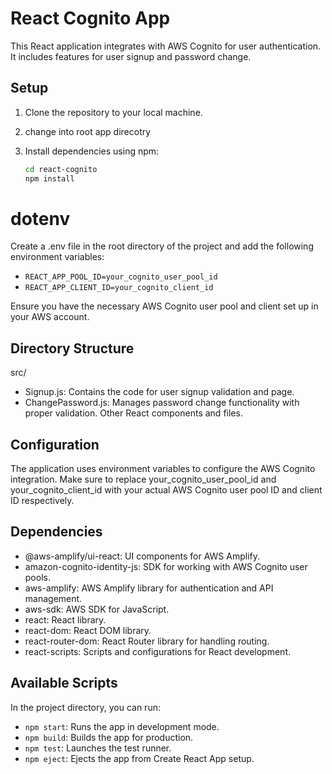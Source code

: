 # React Cognito App

This React application integrates with AWS Cognito for user authentication. It includes features for user signup and password change.

## Setup

1. Clone the repository to your local machine.
2. change into root app direcotry
3. Install dependencies using npm: 

   ```bash
   cd react-cognito
   npm install

# dotenv
 Create a .env file in the root directory of the project and add the following environment variables:
   - `REACT_APP_POOL_ID=your_cognito_user_pool_id`
   - `REACT_APP_CLIENT_ID=your_cognito_client_id`


Ensure you have the necessary AWS Cognito user pool and client set up in your AWS account.




## Directory Structure
src/
- Signup.js: Contains the code for user signup validation and page.
- ChangePassword.js: Manages password change functionality with proper validation. 
Other React components and files.

## Configuration
The application uses environment variables to configure the AWS Cognito integration. Make sure to replace your_cognito_user_pool_id and your_cognito_client_id with your actual AWS Cognito user pool ID and client ID respectively.

## Dependencies
- @aws-amplify/ui-react: UI components for AWS Amplify.
- amazon-cognito-identity-js: SDK for working with AWS Cognito user pools.
- aws-amplify: AWS Amplify library for authentication and API management.
- aws-sdk: AWS SDK for JavaScript.
- react: React library.
- react-dom: React DOM library.
- react-router-dom: React Router library for handling routing.
- react-scripts: Scripts and configurations for React development.

## Available Scripts
In the project directory, you can run:

- `npm start`: Runs the app in development mode.
- `npm build`: Builds the app for production.
- `npm test`: Launches the test runner.
- `npm eject`: Ejects the app from Create React App setup.
